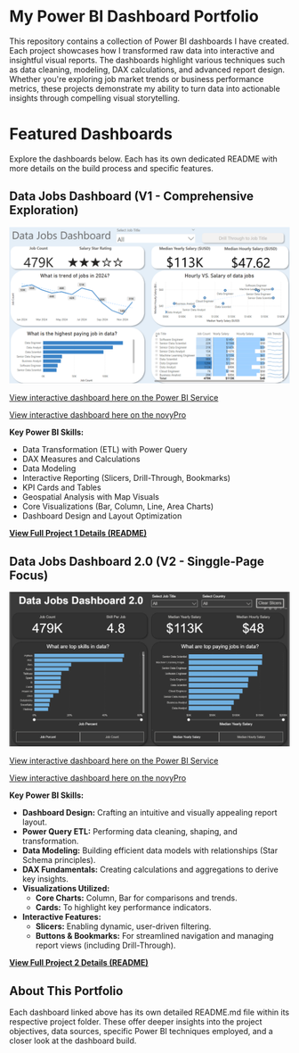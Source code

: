 # My Power BI Dashboard Portfolio 

This repository contains a collection of Power BI dashboards I have created. Each project showcases how I transformed raw data into interactive and insightful visual reports. The dashboards highlight various techniques such as data cleaning, modeling, DAX calculations, and advanced report design. Whether you're exploring job market trends or business performance metrics, these projects demonstrate my ability to turn data into actionable insights through compelling visual storytelling.

# Featured Dashboards

Explore the dashboards below. Each has its own dedicated README with more details on the build process and specific features.

## Data Jobs Dashboard (V1 - Comprehensive Exploration)

![Data Job DB GIF](/images/Project1%20page%201%20.png)

[View interactive dashboard here on the Power BI Service](https://app.powerbi.com/view?r=eyJrIjoiMTRkMjUwNWUtNTJiMi00MTA2LWEzYjktNTgzNGUzZDc3OGJmIiwidCI6ImRmODY3OWNkLWE4MGUtNDVkOC05OWFjLWM4M2VkN2ZmOTVhMCJ9)

[View interactive dashboard here on the novyPro](https://project.novypro.com/PCPVM1)




**Key Power BI Skills:**
* Data Transformation (ETL) with Power Query
* DAX Measures and Calculations
* Data Modeling
* Interactive Reporting (Slicers, Drill-Through,  Bookmarks)
* KPI Cards and Tables
* Geospatial Analysis with Map Visuals
* Core Visualizations (Bar, Column, Line, Area Charts)
* Dashboard Design and Layout Optimization


[ **View Full Project 1 Details (README)**](/Data_Jobs_v1/README.md)

## Data Jobs Dashboard 2.0 (V2 - Singgle-Page Focus)

![Dashboard Page 1](/images/DB_v2.png)

[View interactive dashboard here on the Power BI Service](https://app.powerbi.com/view?r=eyJrIjoiZjE5ZGY0MGQtMDI2Yy00NzEyLWEzYmUtYjJmNTE5ZDRmMGE4IiwidCI6ImRmODY3OWNkLWE4MGUtNDVkOC05OWFjLWM4M2VkN2ZmOTVhMCJ9)

[View interactive dashboard here on the novyPro](https://www.novypro.com/profile_about/adam-janusz?Popup=memberProject&Data=1752500600523x253962644894632830)

**Key Power BI Skills:**
* **Dashboard Design:** Crafting an intuitive and visually appealing report layout.
* **Power Query ETL:** Performing data cleaning, shaping, and transformation.
* **Data Modeling:** Building efficient data models with relationships (Star Schema principles).
* **DAX Fundamentals:** Creating calculations and aggregations to derive key insights.
* **Visualizations Utilized:**
    * **Core Charts:** Column, Bar for comparisons and trends.
    * **Cards:** To highlight key performance indicators.
* **Interactive Features:**
    * **Slicers:** Enabling dynamic, user-driven filtering.
    * **Buttons & Bookmarks:** For streamlined navigation and managing report views (including Drill-Through).

[ **View Full Project 2 Details (README)**](/Data_Jobs_v2/README.md)

## About This Portfolio
Each dashboard linked above has its own detailed README.md file within its respective project folder. These offer deeper insights into the project objectives, data sources, specific Power BI techniques employed, and a closer look at the dashboard build.

